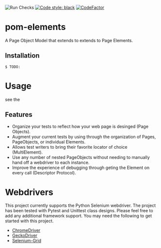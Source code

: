 ![Run Checks](https://github.com/nickbeaird/pom-elements/workflows/Run%20Checks/badge.svg?branch=master)
[![Code style: black](https://img.shields.io/badge/code%20style-black-000000.svg)](https://github.com/psf/black)
[![CodeFactor](https://www.codefactor.io/repository/github/nickbeaird/pom-elements/badge?s=32178acb85e5cbeb67ab7378f6796de066ec16dd)](https://www.codefactor.io/repository/github/nickbeaird/pom-elements)

# pom-elements

A Page Object Model that extends to extends to Page Elements.

## Installation

    $ TODO:

# Usage

see the

## Features

- Organize your tests to reflect how your web page is desinged (Page Objects).
- Augment your current tests by using through the organization of Pages, PageObjects, or individual Elements.
- Allows test writers to bring their favorite locator of choice (MultiElement).
- Use any number of nested PageObjects without needing to manually hand off a webdriver to each instance.
- Improve the experience of debugging through geting the Element on every call (Descriptor Protocol).

# Webdrivers

This project currently supports the Python Selenium webdriver. The project has
been tested with Pytest and Unittest class designs. Please feel free to add any additional
framework support. You may need the following to get started with this project.

- [ChromeDriver](https://chromedriver.chromium.org/)
- [GeckoDriver](https://github.com/mozilla/geckodriver/releases)
- [Selenium-Grid](https://www.selenium.dev/documentation/en/grid/)
